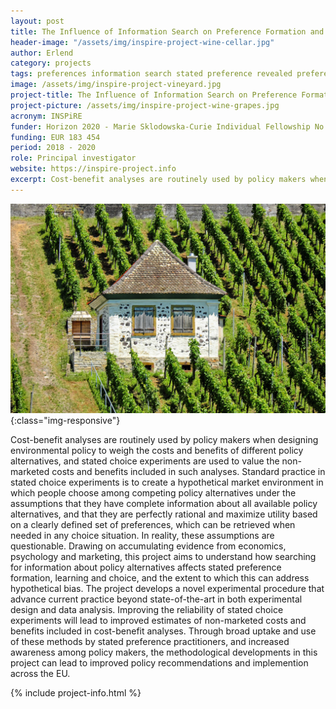 ```yaml
---
layout: post
title: The Influence of Information Search on Preference Formation and Choice (INSPiRE)
header-image: "/assets/img/inspire-project-wine-cellar.jpg"
author: Erlend
category: projects
tags: preferences information search stated preference revealed preference inspire
image: /assets/img/inspire-project-vineyard.jpg
project-title: The Influence of Information Search on Preference Formation and Choice
project-picture: /assets/img/inspire-project-wine-grapes.jpg
acronym: INSPiRE
funder: Horizon 2020 - Marie Sklodowska-Curie Individual Fellowship No. 793163
funding: EUR 183 454
period: 2018 - 2020
role: Principal investigator
website: https://inspire-project.info
excerpt: Cost-benefit analyses are routinely used by policy makers when designing environmental policy to weigh the costs and benefits of different policy alternatives, and stated choice experiments are used to value the non-marketed costs and benefits included in such analyses.
---
```

![Vineyard](/assets/img/inspire-project-vineyard.jpg){:class="img-responsive"}

Cost-benefit analyses are routinely used by policy makers when designing environmental policy to weigh the costs and benefits of different policy alternatives, and stated choice experiments are used to value the non-marketed costs and benefits included in such analyses. Standard practice in stated choice experiments is to create a hypothetical market environment in which people choose among competing policy alternatives under the assumptions that they have complete information about all available policy alternatives, and that they are perfectly rational and maximize utility based on a clearly defined set of preferences, which can be retrieved when needed in any choice situation. In reality, these assumptions are questionable. Drawing on accumulating evidence from economics, psychology and marketing, this project aims to understand how searching for information about policy alternatives affects stated preference formation, learning and choice, and the extent to which this can address hypothetical bias. The project develops a novel experimental procedure that advance current practice beyond state-of-the-art in both experimental design and data analysis. Improving the reliability of stated choice experiments will lead to improved estimates of non-marketed costs and benefits included in cost-benefit analyses. Through broad uptake and use of these methods by stated preference practitioners, and increased awareness among policy makers, the methodological developments in this project can lead to improved policy recommendations and implemention across the EU.

{% include project-info.html %}
